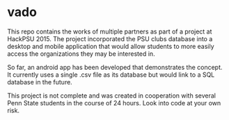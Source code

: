# vado
This repo contains the works of multiple partners as part of a project at HackPSU 2015.
The project incorporated the PSU clubs database into a desktop and mobile application that would allow students to more easily access the organizations they may be interested in.

So far, an android app has been developed that demonstrates the concept. It currently uses a single .csv file as its database but would link to a SQL database in the future.

This project is not complete and was created in cooperation with several Penn State students in the course of 24 hours. Look into code at your own risk.
